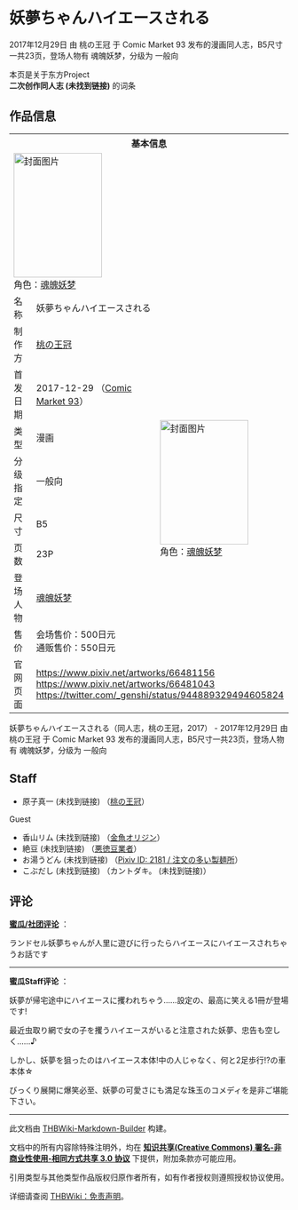 # 妖夢ちゃんハイエースされる

<!-- source html: G:\repos\THBWiki-Markdown-Builder\THBWikiMarkdown\Temp\main\3\34\ns0%3A%E5%A6%96%E5%A4%A2%E3%81%A1%E3%82%83%E3%82%93%E3%83%8F%E3%82%A4%E3%82%A8%E3%83%BC%E3%82%B9%E3%81%95%E3%82%8C%E3%82%8B.html -->

2017年12月29日 由 桃の王冠 于 Comic Market 93 发布的漫画同人志，B5尺寸一共23页，登场人物有 魂魄妖梦，分级为 一般向

本页是关于东方Project  
 **二次创作同人志 (未找到链接)** 的词条

## 作品信息

<table><tbody><tr><th colspan="3">基本信息</th></tr><tr><td class="cover-artwork-mobile" colspan="2"><a href="./文件-妖夢ちゃんハイエースされる封面.jpg.md" class="image" title="封面图片"><img alt="封面图片" src="https://upload.thwiki.cc/thumb/8/85/%E5%A6%96%E5%A4%A2%E3%81%A1%E3%82%83%E3%82%93%E3%83%8F%E3%82%A4%E3%82%A8%E3%83%BC%E3%82%B9%E3%81%95%E3%82%8C%E3%82%8B%E5%B0%81%E9%9D%A2.jpg/159px-%E5%A6%96%E5%A4%A2%E3%81%A1%E3%82%83%E3%82%93%E3%83%8F%E3%82%A4%E3%82%A8%E3%83%BC%E3%82%B9%E3%81%95%E3%82%8C%E3%82%8B%E5%B0%81%E9%9D%A2.jpg" decoding="async" loading="lazy" width="159" height="224" srcset="https://upload.thwiki.cc/thumb/8/85/%E5%A6%96%E5%A4%A2%E3%81%A1%E3%82%83%E3%82%93%E3%83%8F%E3%82%A4%E3%82%A8%E3%83%BC%E3%82%B9%E3%81%95%E3%82%8C%E3%82%8B%E5%B0%81%E9%9D%A2.jpg/238px-%E5%A6%96%E5%A4%A2%E3%81%A1%E3%82%83%E3%82%93%E3%83%8F%E3%82%A4%E3%82%A8%E3%83%BC%E3%82%B9%E3%81%95%E3%82%8C%E3%82%8B%E5%B0%81%E9%9D%A2.jpg 1.5x, https://upload.thwiki.cc/thumb/8/85/%E5%A6%96%E5%A4%A2%E3%81%A1%E3%82%83%E3%82%93%E3%83%8F%E3%82%A4%E3%82%A8%E3%83%BC%E3%82%B9%E3%81%95%E3%82%8C%E3%82%8B%E5%B0%81%E9%9D%A2.jpg/317px-%E5%A6%96%E5%A4%A2%E3%81%A1%E3%82%83%E3%82%93%E3%83%8F%E3%82%A4%E3%82%A8%E3%83%BC%E3%82%B9%E3%81%95%E3%82%8C%E3%82%8B%E5%B0%81%E9%9D%A2.jpg 2x" data-file-width="850" data-file-height="1200"></a><div class="cover-char">角色：<a href="./魂魄妖梦.md" title="魂魄妖梦">魂魄妖梦</a></div></td>
</tr><tr><td class="label">名称</td><td colspan="2"> 妖夢ちゃんハイエースされる </td></tr><tr><td class="label">制作方</td><td><a href="./桃の王冠.md" title="桃の王冠">桃の王冠</a></td><td class="cover-artwork" rowspan="8" style="min-width:224px;"><a href="./文件-妖夢ちゃんハイエースされる封面.jpg.md" class="image" title="封面图片"><img alt="封面图片" src="https://upload.thwiki.cc/thumb/8/85/%E5%A6%96%E5%A4%A2%E3%81%A1%E3%82%83%E3%82%93%E3%83%8F%E3%82%A4%E3%82%A8%E3%83%BC%E3%82%B9%E3%81%95%E3%82%8C%E3%82%8B%E5%B0%81%E9%9D%A2.jpg/159px-%E5%A6%96%E5%A4%A2%E3%81%A1%E3%82%83%E3%82%93%E3%83%8F%E3%82%A4%E3%82%A8%E3%83%BC%E3%82%B9%E3%81%95%E3%82%8C%E3%82%8B%E5%B0%81%E9%9D%A2.jpg" decoding="async" loading="lazy" width="159" height="224" srcset="https://upload.thwiki.cc/thumb/8/85/%E5%A6%96%E5%A4%A2%E3%81%A1%E3%82%83%E3%82%93%E3%83%8F%E3%82%A4%E3%82%A8%E3%83%BC%E3%82%B9%E3%81%95%E3%82%8C%E3%82%8B%E5%B0%81%E9%9D%A2.jpg/238px-%E5%A6%96%E5%A4%A2%E3%81%A1%E3%82%83%E3%82%93%E3%83%8F%E3%82%A4%E3%82%A8%E3%83%BC%E3%82%B9%E3%81%95%E3%82%8C%E3%82%8B%E5%B0%81%E9%9D%A2.jpg 1.5x, https://upload.thwiki.cc/thumb/8/85/%E5%A6%96%E5%A4%A2%E3%81%A1%E3%82%83%E3%82%93%E3%83%8F%E3%82%A4%E3%82%A8%E3%83%BC%E3%82%B9%E3%81%95%E3%82%8C%E3%82%8B%E5%B0%81%E9%9D%A2.jpg/317px-%E5%A6%96%E5%A4%A2%E3%81%A1%E3%82%83%E3%82%93%E3%83%8F%E3%82%A4%E3%82%A8%E3%83%BC%E3%82%B9%E3%81%95%E3%82%8C%E3%82%8B%E5%B0%81%E9%9D%A2.jpg 2x" data-file-width="850" data-file-height="1200"></a><div class="cover-char">角色：<a href="./魂魄妖梦.md" title="魂魄妖梦">魂魄妖梦</a></div></td>
</tr><tr><td class="label">首发日期</td><td>2017-12-29&#160;（<a href="/展会作品列表?e=Comic+Market%2393">Comic Market 93</a>）</td></tr><tr><td class="label">类型</td><td>漫画</td></tr><tr><td class="label">分级指定</td><td>一般向</td></tr><tr><td class="label">尺寸</td><td>B5</td></tr><tr><td class="label">页数</td><td>23P</td></tr><tr><td class="label">登场人物</td><td><a href="./魂魄妖梦.md" title="魂魄妖梦">魂魄妖梦</a></td></tr><tr><td class="label">售价</td><td>会场售价：500日元<br>通贩售价：550日元</td></tr>
<tr><td class="label">官网页面</td><td colspan="2"><a rel="nofollow" class="external free" href="https://www.pixiv.net/artworks/66481156">https://www.pixiv.net/artworks/66481156</a><br><a rel="nofollow" class="external free" href="https://www.pixiv.net/artworks/66481043">https://www.pixiv.net/artworks/66481043</a><br><a rel="nofollow" class="external free" href="https://twitter.com/_genshi/status/944889329494605824">https://twitter.com/_genshi/status/944889329494605824</a></td></tr></tbody></table>

妖夢ちゃんハイエースされる（同人志，桃の王冠，2017） - 2017年12月29日 由 桃の王冠 于 Comic Market 93 发布的漫画同人志，B5尺寸一共23页，登场人物有 魂魄妖梦，分级为 一般向

## Staff
- 原子真一 (未找到链接) （[桃の王冠](./桃の王冠.md)）

Guest

- 香山リム (未找到链接) （[金魚オリジン](./金魚オリジン.md)）
- 絶豆 (未找到链接) （[悪徳豆業者](./悪徳豆業者.md)）
- お湯うどん (未找到链接) （[Pixiv ID: 2181 / 注文の多い製麺所](https://www.pixiv.net/users/2181)）
- こぶだし (未找到链接) （カントダキ。 (未找到链接)）


## 评论

  
 **[蜜瓜/社团评论](https://www.melonbooks.co.jp/detail/detail.php?product_id=327238)** ：  

ランドセル妖夢ちゃんが人里に遊びに行ったらハイエースにハイエースされちゃうお話です  

  

___

  
 **蜜瓜Staff评论** ：  

妖夢が帰宅途中にハイエースに攫われちゃう……設定の、最高に笑える1冊が登場です!  

最近虫取り網で女の子を攫うハイエースがいると注意された妖夢、忠告も空しく……♪  

しかし、妖夢を狙ったのはハイエース本体!中の人じゃなく、何と2足歩行!?の車本体☆  

びっくり展開に爆笑必至、妖夢の可愛さにも満足な珠玉のコメディを是非ご堪能下さい。
  


  
  

  





---

此文档由 [THBWiki-Markdown-Builder](https://github.com/Delsin-Yu/THBWiki-Markdown-Builder) 构建。

文档中的所有内容除特殊注明外，均在 [**知识共享(Creative Commons) 署名-非商业性使用-相同方式共享 3.0 协议**](https://creativecommons.org/licenses/by-sa/3.0/deed.zh-hans) 下提供，附加条款亦可能应用。

引用类型与其他类型作品版权归原作者所有，如有作者授权则遵照授权协议使用。

详细请查阅 [THBWiki：免责声明](https://thbwiki.cc/THBWiki:%E5%85%8D%E8%B4%A3%E5%A3%B0%E6%98%8E)。

